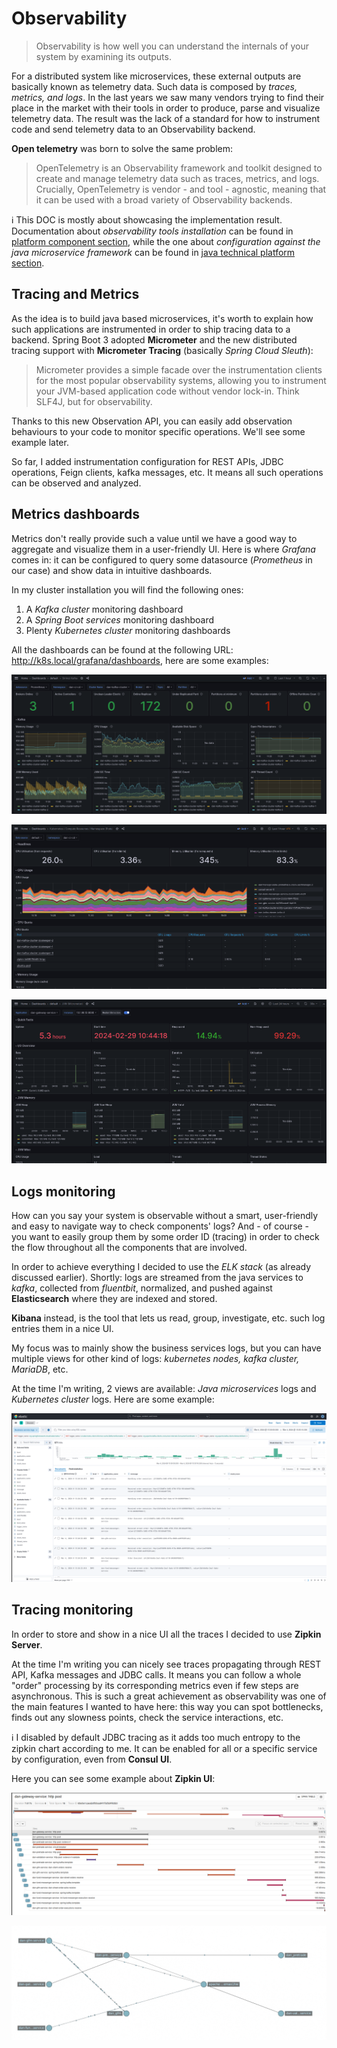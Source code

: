 # Observability

> Observability is how well you can understand the internals of your system by examining its outputs.

For a distributed system like microservices, these external outputs are basically known as telemetry data. Such data is
composed by _traces, metrics, and logs_.
In the last years we saw many vendors trying to find their place in the market with their tools in order to produce,
parse and visualize telemetry data.
The result was the lack of a standard for how to instrument code and send telemetry data to an Observability backend.

**Open telemetry** was born to solve the same problem:

> OpenTelemetry is an Observability framework and toolkit designed to create and manage telemetry data such as traces,
> metrics, and logs.
> Crucially, OpenTelemetry is vendor - and tool - agnostic, meaning that it can be used with a broad variety of
> Observability backends.

:information_source: This DOC is mostly about showcasing the implementation result.
Documentation about _observability tools installation_ can be found
in [platform component section](README_PLATFORM_COMPONENTS.md),
while the one about _configuration against the java microservice framework_ can be found
in [java technical platform section](README_JAVA_TECH_PLATFORM.md).

## Tracing and Metrics

As the idea is to build java based microservices, it's worth to explain how such applications are instrumented in order
to ship tracing data to a backend.
Spring Boot 3 adopted **Micrometer** and the new distributed tracing support with __Micrometer Tracing__ (basically
_Spring Cloud Sleuth_):

> Micrometer provides a simple facade over the instrumentation clients for the most popular observability systems,
> allowing you to instrument your JVM-based application
> code without vendor lock-in. Think SLF4J, but for observability.

Thanks to this new Observation API, you can easily add observation behaviours to your code to monitor specific
operations. We'll see some example later.

So far, I added instrumentation configuration for REST APIs, JDBC operations, Feign clients, kafka messages, etc.
It means all such operations can be observed and analyzed.

## Metrics dashboards

Metrics don't really provide such a value until we have a good way to aggregate and visualize them in a user-friendly
UI.
Here is where _Grafana_ comes in: it can be configured to query some datasource (_Prometheus_ in our case) and show data
in intuitive dashboards.

In my cluster installation you will find the following ones:

1) A _Kafka cluster_ monitoring dashboard
2) A _Spring Boot services_ monitoring dashboard
3) Plenty _Kubernetes cluster_ monitoring dashboards

All the dashboards can be found at the following URL: http://k8s.local/grafana/dashboards, here are some examples:

![Grafana dashboard - Kafka cluster](docs/media/metrics/dashboard-kafka-cluster.png)

![Grafana dashboard - Kubernetes namespaces](docs/media/metrics/dashboard-kubernetes-namespaces.png)

![Grafana dashboard - Spring Boot services](docs/media/metrics/dashboard-spring-boot-services.png)

## Logs monitoring

How can you say your system is observable without a smart, user-friendly and easy to navigate way to check components'
logs?
And - of course - you want to easily group them by some order ID (tracing) in order to check the flow throughout all the
components that are involved.

In order to achieve everything I decided to use the _ELK stack_ (as already discussed earlier).
Shortly: logs are streamed from the java services to _kafka_, collected from _fluentbit_, normalized,
and pushed against **Elasticsearch** where they are indexed and stored.

**Kibana** instead, is the tool that lets us read, group, investigate, etc. such log entries them in a nice UI.

My focus was to mainly show the business services logs, but you can have multiple views for other kind of logs:
_kubernetes nodes, kafka cluster, MariaDB_, etc.

At the time I'm writing, 2 views are available: _Java microservices_ logs and _Kubernetes cluster_ logs. Here are some
example:

![Kibana - Java services logs](docs/media/logging/kibana-java-services.png)

## Tracing monitoring

In order to store and show in a nice UI all the traces I decided to use **Zipkin Server**.

At the time I'm writing you can nicely see traces propagating through REST API, Kafka messages and JDBC calls.
It means you can follow a whole "order" processing by its corresponding metrics even if few steps are asynchronous.
This is such a great achievement as observability was one of the main features I wanted to have here:
this way you can spot bottlenecks, finds out any slowness points, check the service interactions, etc.

:information_source: I disabled by default JDBC tracing as it adds too much entropy to the zipkin chart according to me.
It can be enabled for all or a specific service by configuration, even from **Consul UI**.

Here you can see some example about **Zipkin UI**:

![Tracing - Whole flow for a single order](docs/media/tracing/tracing-whole-flow.png)

![Tracing - Dependencies chart](docs/media/tracing/tracing-dependency-chart.gif)
